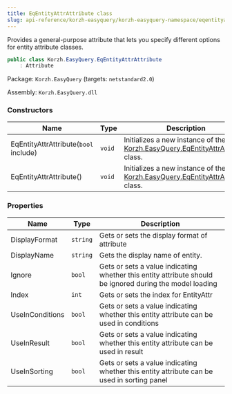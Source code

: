 ```yaml
---
title: EqEntityAttrAttribute class
slug: api-reference/korzh-easyquery/korzh-easyquery-namespace/eqentityattrattribute-class
---
```


Provides a general-purpose attribute that lets you specify different options for entity attribute classes.
```csharp
public class Korzh.EasyQuery.EqEntityAttrAttribute
    : Attribute

```
Package: `Korzh.EasyQuery` (targets: `netstandard2.0`)

Assembly: `Korzh.EasyQuery.dll`

### Constructors

| Name | Type | Description | 
| --- | --- | --- | 
| EqEntityAttrAttribute(`bool` include) | `void` | Initializes a new instance of the [Korzh.EasyQuery.EqEntityAttrAttribute](//easyquery/docs/api-reference/korzh-easyquery/korzh-easyquery-namespace/eqentityattrattribute-class) class. | 
| EqEntityAttrAttribute() | `void` | Initializes a new instance of the [Korzh.EasyQuery.EqEntityAttrAttribute](//easyquery/docs/api-reference/korzh-easyquery/korzh-easyquery-namespace/eqentityattrattribute-class) class. | 


### Properties

| Name | Type | Description | 
| --- | --- | --- | 
| DisplayFormat | `string` | Gets or sets the display format of attribute | 
| DisplayName | `string` | Gets the display name of entity. | 
| Ignore | `bool` | Gets or sets a value indicating whether this entity attribute should be ignored during the model loading | 
| Index | `int` | Gets or sets the index for EntityAttr | 
| UseInConditions | `bool` | Gets or sets a value indicating whether this entity attribute can be used in conditions | 
| UseInResult | `bool` | Gets or sets a value indicating whether this entity attribute can be used in result | 
| UseInSorting | `bool` | Gets or sets a value indicating whether this entity attribute can be used in sorting panel |
